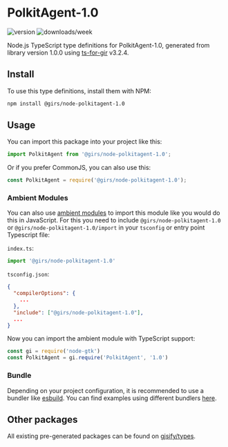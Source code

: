 
# PolkitAgent-1.0

![version](https://img.shields.io/npm/v/@girs/node-polkitagent-1.0)
![downloads/week](https://img.shields.io/npm/dw/@girs/node-polkitagent-1.0)


Node.js TypeScript type definitions for PolkitAgent-1.0, generated from library version 1.0.0 using [ts-for-gir](https://github.com/gjsify/ts-for-gir) v3.2.4.


## Install

To use this type definitions, install them with NPM:
```bash
npm install @girs/node-polkitagent-1.0
```

## Usage

You can import this package into your project like this:
```ts
import PolkitAgent from '@girs/node-polkitagent-1.0';
```

Or if you prefer CommonJS, you can also use this:
```ts
const PolkitAgent = require('@girs/node-polkitagent-1.0');
```

### Ambient Modules

You can also use [ambient modules](https://github.com/gjsify/ts-for-gir/tree/main/packages/cli#ambient-modules) to import this module like you would do this in JavaScript.
For this you need to include `@girs/node-polkitagent-1.0` or `@girs/node-polkitagent-1.0/import` in your `tsconfig` or entry point Typescript file:

`index.ts`:
```ts
import '@girs/node-polkitagent-1.0'
```

`tsconfig.json`:
```json
{
  "compilerOptions": {
    ...
  },
  "include": ["@girs/node-polkitagent-1.0"],
  ...
}
```

Now you can import the ambient module with TypeScript support: 

```ts
const gi = require('node-gtk')
const PolkitAgent = gi.require('PolkitAgent', '1.0')
```


### Bundle

Depending on your project configuration, it is recommended to use a bundler like [esbuild](https://esbuild.github.io/). You can find examples using different bundlers [here](https://github.com/gjsify/ts-for-gir/tree/main/examples).

## Other packages

All existing pre-generated packages can be found on [gjsify/types](https://github.com/gjsify/types).

